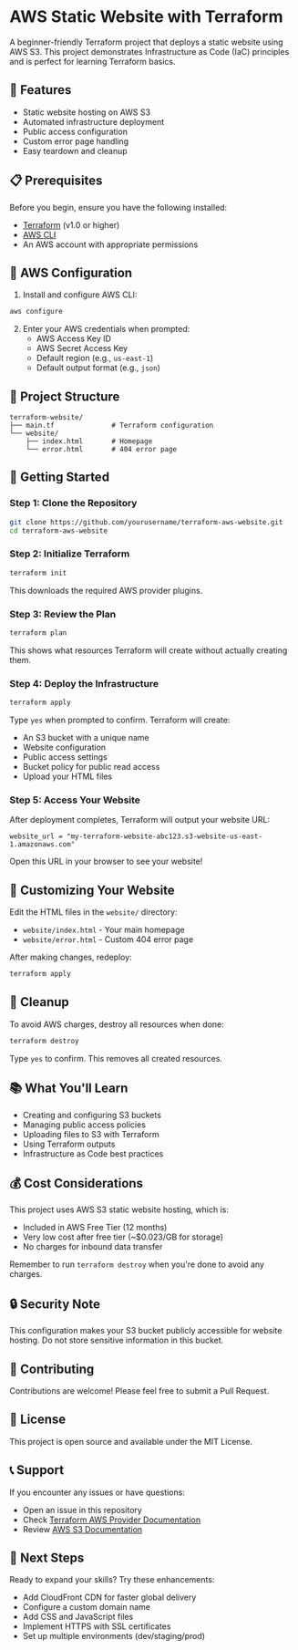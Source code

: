 # AWS Static Website with Terraform

A beginner-friendly Terraform project that deploys a static website using AWS S3. This project demonstrates Infrastructure as Code (IaC) principles and is perfect for learning Terraform basics.

## 🌟 Features

- Static website hosting on AWS S3
- Automated infrastructure deployment
- Public access configuration
- Custom error page handling
- Easy teardown and cleanup

## 📋 Prerequisites

Before you begin, ensure you have the following installed:

- [Terraform](https://www.terraform.io/downloads) (v1.0 or higher)
- [AWS CLI](https://aws.amazon.com/cli/)
- An AWS account with appropriate permissions

## 🔧 AWS Configuration

1. Install and configure AWS CLI:
```bash
aws configure
```

2. Enter your AWS credentials when prompted:
   - AWS Access Key ID
   - AWS Secret Access Key
   - Default region (e.g., `us-east-1`)
   - Default output format (e.g., `json`)

## 📁 Project Structure

```
terraform-website/
├── main.tf              # Terraform configuration
└── website/
    ├── index.html       # Homepage
    └── error.html       # 404 error page
```

## 🚀 Getting Started

### Step 1: Clone the Repository

```bash
git clone https://github.com/yourusername/terraform-aws-website.git
cd terraform-aws-website
```

### Step 2: Initialize Terraform

```bash
terraform init
```

This downloads the required AWS provider plugins.

### Step 3: Review the Plan

```bash
terraform plan
```

This shows what resources Terraform will create without actually creating them.

### Step 4: Deploy the Infrastructure

```bash
terraform apply
```

Type `yes` when prompted to confirm. Terraform will create:
- An S3 bucket with a unique name
- Website configuration
- Public access settings
- Bucket policy for public read access
- Upload your HTML files

### Step 5: Access Your Website

After deployment completes, Terraform will output your website URL:

```
website_url = "my-terraform-website-abc123.s3-website-us-east-1.amazonaws.com"
```

Open this URL in your browser to see your website!

## 🎨 Customizing Your Website

Edit the HTML files in the `website/` directory:

- `website/index.html` - Your main homepage
- `website/error.html` - Custom 404 error page

After making changes, redeploy:

```bash
terraform apply
```

## 🧹 Cleanup

To avoid AWS charges, destroy all resources when done:

```bash
terraform destroy
```

Type `yes` to confirm. This removes all created resources.

## 📚 What You'll Learn

- Creating and configuring S3 buckets
- Managing public access policies
- Uploading files to S3 with Terraform
- Using Terraform outputs
- Infrastructure as Code best practices

## 💰 Cost Considerations

This project uses AWS S3 static website hosting, which is:
- Included in AWS Free Tier (12 months)
- Very low cost after free tier (~$0.023/GB for storage)
- No charges for inbound data transfer

Remember to run `terraform destroy` when you're done to avoid any charges.

## 🔒 Security Note

This configuration makes your S3 bucket publicly accessible for website hosting. Do not store sensitive information in this bucket.

## 🤝 Contributing

Contributions are welcome! Please feel free to submit a Pull Request.

## 📄 License

This project is open source and available under the MIT License.

## 📞 Support

If you encounter any issues or have questions:
- Open an issue in this repository
- Check [Terraform AWS Provider Documentation](https://registry.terraform.io/providers/hashicorp/aws/latest/docs)
- Review [AWS S3 Documentation](https://docs.aws.amazon.com/s3/)

## 🎯 Next Steps

Ready to expand your skills? Try these enhancements:
- Add CloudFront CDN for faster global delivery
- Configure a custom domain name
- Add CSS and JavaScript files
- Implement HTTPS with SSL certificates
- Set up multiple environments (dev/staging/prod)
